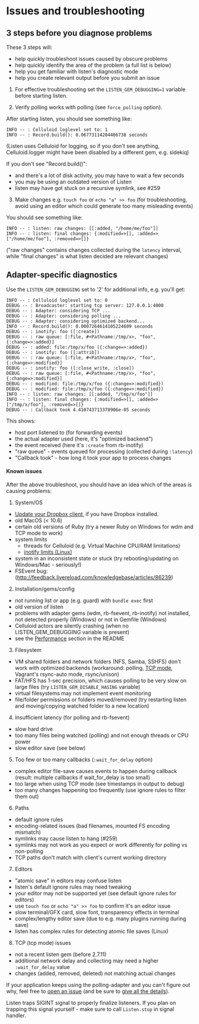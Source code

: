 # Issues and troubleshooting

## 3 steps before you diagnose problems

These 3 steps will:
* help quickly troubleshoot issues caused by obscure problems
* help quickly identify the area of the problem (a full list is below)
* help you get familiar with listen's diagnostic mode
* help you create relevant output before you submit an issue

1) For effective troubleshooting set the `LISTEN_GEM_DEBUGGING=1` variable
before starting listen.

2) Verify polling works with polling (see `force_polling` option).

After starting listen, you should see something like:
```
INFO -- : Celluloid loglevel set to: 1
INFO -- : Record.build(): 0.06773114204406738 seconds
```

(Listen uses Celluloid for logging, so if you don't see anything, Celluloid.logger might have been disabled by a different gem, e.g. sidekiq)

If you don't see "Record.build()":
- and there's a lot of disk activity, you may have to wait a few seconds
- you may be using an outdated version of Listen
- listen may have got stuck on a recursive symlink, see #259

3) Make changes e.g. `touch foo` or `echo "a" >> foo` (for troubleshooting, avoid using an editor which could generate too many misleading events)

You should see something like:

```
INFO -- : listen: raw changes: [[:added, "/home/me/foo"]]
INFO -- : listen: final changes: {:modified=>[], :added=>["/home/me/foo"], :removed=>[]}
```

("raw changes" contains changes collected during the `latency` interval, while "final changes" is what listen decided are relevant changes)

## Adapter-specific diagnostics

Use the `LISTEN_GEM_DEBUGGING` set to '2' for additional info, e.g. you'll get:

```
INFO -- : Celluloid loglevel set to: 0
DEBUG -- : Broadcaster: starting tcp server: 127.0.0.1:4000
DEBUG -- : Adapter: considering TCP ...
DEBUG -- : Adapter: considering polling ...
DEBUG -- : Adapter: considering optimized backend...
INFO -- : Record.build(): 0.0007264614105224609 seconds
DEBUG -- : inotify: foo ([:create])
DEBUG -- : raw queue: [:file, #<Pathname:/tmp/x>, "foo", {:change=>:added}]
DEBUG -- : added: file:/tmp/x/foo ({:change=>:added})
DEBUG -- : inotify: foo ([:attrib])
DEBUG -- : raw queue: [:file, #<Pathname:/tmp/x>, "foo", {:change=>:modified}]
DEBUG -- : inotify: foo ([:close_write, :close])
DEBUG -- : raw queue: [:file, #<Pathname:/tmp/x>, "foo", {:change=>:modified}]
DEBUG -- : modified: file:/tmp/x/foo ({:change=>:modified})
DEBUG -- : modified: file:/tmp/x/foo ({:change=>:modified})
INFO -- : listen: raw changes: [[:added, "/tmp/x/foo"]]
INFO -- : listen: final changes: {:modified=>[], :added=>["/tmp/x/foo"], :removed=>[]}
DEBUG -- : Callback took 4.410743713378906e-05 seconds
```

This shows:
* host port listened to (for forwarding events)
* the actual adapter used (here, it's "optimized backend")
* the event received (here it's `:create` from rb-inotify)
* "raw queue" - events queued for processing (collected during `:latency`)
* "Callback took" - how long it took your app to process changes

#### Known issues

After the above troubleshoot, you should have an idea which of the areas is causing problems:

1. System/OS
  * [Update your Dropbox client](http://www.dropbox.com/downloading), if you have Dropbox installed.
  * old MacOS (< 10.6)
  * certain old versions of Ruby (try a newer Ruby on Windows for wdm and TCP mode to work)
  * system limits
    * threads for Celluloid (e.g. Virtual Machine CPU/RAM limitations)
    * [inotify limits (Linux)](https://github.com/guard/listen/wiki/Increasing-the-amount-of-inotify-watchers)
  * system in an inconsistent state or stuck (try rebooting/updating on Windows/Mac - seriously!)
  * FSEvent bug: (http://feedback.livereload.com/knowledgebase/articles/86239)

2. Installation/gems/config
  * not running list or app (e.g. guard) with `bundle exec` first
  * old version of listen
  * problems with adapter gems (wdm, rb-fsevent, rb-inotify) not installed, not detected properly (Windows) or not in Gemfile (Windows)
  * Celluloid actors are silently crashing (when no LISTEN_GEM_DEBUGGING variable is present)
  * see the [Performance](https://github.com/guard/listen/blob/master/README.md#Performance) section in the README

3. Filesystem
  * VM shared folders and network folders (NFS, Samba, SSHFS) don't work with optimized backends (workaround: polling, [TCP mode](https://github.com/guard/listen/blob/master/README.md#forwarding-file-events-over-tcp), Vagrant's rsync-auto mode, rsync/unison)
  * FAT/HFS has 1-sec precision, which causes polling to be very slow on large files (try `LISTEN_GEM_DISABLE_HASING` variable)
  * virtual filesystems may not implement event monitoring
  * file/folder permissions or folders moved/removed (try restarting listen and moving/copying watched folder to a new location)

4. Insufficient latency (for polling and rb-fsevent)
  * slow hard drive
  * too many files being watched (polling) and not enough threads or CPU power
  * slow editor save (see below)

5. Too few or too many callbacks (`:wait_for_delay` option)
  * complex editor file-save causes events to happen during callback (result: multiple callbacks if wait_for_delay is too small)
  * too large when using TCP mode (see timestamps in output to debug)
  * too many changes happening too frequently (use ignore rules to filter them out)

6. Paths
  * default ignore rules
  * encoding-related issues (bad filenames, mounted FS encoding mismatch)
  * symlinks may cause listen to hang (#259)
  * symlinks may not work as you expect or work differently for polling vs non-polling
  * TCP paths don't match with client's current working directory

7. Editors
  * "atomic save" in editors may confuse listen
  * listen's default ignore rules may need tweaking
  * your editor may not be supported yet (see default ignore rules for editors)
  * use `touch foo` or `echo "a" >> foo`  to confirm it's an editor issue
  * slow terminal/GFX card, slow font, transparency effects in terminal
  * complex/lengthy editor save (due to e.g. many plugins running during save)
  * listen has complex rules for detecting atomic file saves (Linux)

8. TCP (tcp mode) issues
  * not a recent listen gem (before 2.7.11)
  * additional network delay and collecting may need a higher `:wait_for_delay` value
  * changes (added, removed, deleted) not matching actual changes

If your application keeps using the polling-adapter and you can't figure out why, feel free to [open an issue](https://github.com/guard/listen/issues/new) (and be sure to [give all the details](https://github.com/guard/listen/blob/master/CONTRIBUTING.md)).

Listen traps SIGINT signal to properly finalize listeners. If you plan
on trapping this signal yourself - make sure to call `Listen.stop` in
signal handler.

